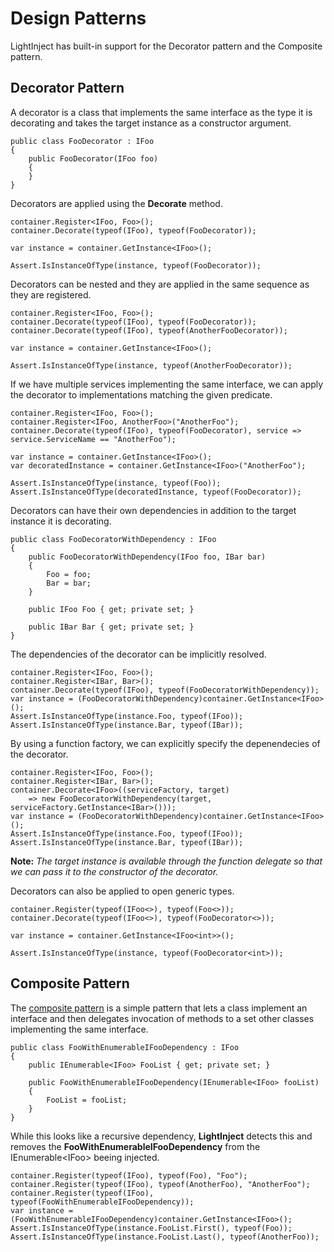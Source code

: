 # Design Patterns #

LightInject has built-in support for the Decorator pattern and the Composite pattern.

## Decorator Pattern ##

A decorator is a class that implements the same interface as the type it is decorating and takes the target instance as a constructor argument.

	public class FooDecorator : IFoo
	{     
	    public FooDecorator(IFoo foo)
	    {     
	    }
	} 
	

Decorators are applied using the **Decorate** method.	
    
	container.Register<IFoo, Foo>();
    container.Decorate(typeof(IFoo), typeof(FooDecorator));

    var instance = container.GetInstance<IFoo>();

    Assert.IsInstanceOfType(instance, typeof(FooDecorator));

Decorators can be nested and they are applied in the same sequence as they are registered.

    container.Register<IFoo, Foo>();            
    container.Decorate(typeof(IFoo), typeof(FooDecorator));
    container.Decorate(typeof(IFoo), typeof(AnotherFooDecorator));

    var instance = container.GetInstance<IFoo>();

    Assert.IsInstanceOfType(instance, typeof(AnotherFooDecorator));

If we have multiple services implementing the same interface, we can apply the decorator to implementations matching the given predicate.
    
    container.Register<IFoo, Foo>();
    container.Register<IFoo, AnotherFoo>("AnotherFoo");
    container.Decorate(typeof(IFoo), typeof(FooDecorator), service => service.ServiceName == "AnotherFoo");

    var instance = container.GetInstance<IFoo>();
    var decoratedInstance = container.GetInstance<IFoo>("AnotherFoo");

    Assert.IsInstanceOfType(instance, typeof(Foo));
    Assert.IsInstanceOfType(decoratedInstance, typeof(FooDecorator));

Decorators can have their own dependencies in addition to the target instance it is decorating.

    public class FooDecoratorWithDependency : IFoo
    {        
        public FooDecoratorWithDependency(IFoo foo, IBar bar)
        {
            Foo = foo;
            Bar = bar;
        }

        public IFoo Foo { get; private set; }

        public IBar Bar { get; private set; }
    }

The dependencies of the decorator can be implicitly resolved.

	container.Register<IFoo, Foo>();
	container.Register<IBar, Bar>();
	container.Decorate(typeof(IFoo), typeof(FooDecoratorWithDependency));
	var instance = (FooDecoratorWithDependency)container.GetInstance<IFoo>();
	Assert.IsInstanceOfType(instance.Foo, typeof(IFoo));
	Assert.IsInstanceOfType(instance.Bar, typeof(IBar));


By using a function factory, we can explicitly specify the depenendecies of the decorator.

    container.Register<IFoo, Foo>();
    container.Register<IBar, Bar>();
    container.Decorate<IFoo>((serviceFactory, target) 
        => new FooDecoratorWithDependency(target, serviceFactory.GetInstance<IBar>()));
    var instance = (FooDecoratorWithDependency)container.GetInstance<IFoo>();
    Assert.IsInstanceOfType(instance.Foo, typeof(IFoo));
    Assert.IsInstanceOfType(instance.Bar, typeof(IBar));

**Note:** *The target instance is available through the function delegate so that we can pass it to the constructor of the decorator.*


Decorators can also be applied to open generic types.

    container.Register(typeof(IFoo<>), typeof(Foo<>));
    container.Decorate(typeof(IFoo<>), typeof(FooDecorator<>));

    var instance = container.GetInstance<IFoo<int>>();

    Assert.IsInstanceOfType(instance, typeof(FooDecorator<int>));


## Composite Pattern ##

The [composite pattern](http://en.wikipedia.org/wiki/Composite_pattern) is a simple pattern that lets a class implement an interface and then delegates invocation of methods to a set other classes implementing the same interface. 



    public class FooWithEnumerableIFooDependency : IFoo
    {
        public IEnumerable<IFoo> FooList { get; private set; }

        public FooWithEnumerableIFooDependency(IEnumerable<IFoo> fooList)
        {
            FooList = fooList;
        }
    }

While this looks like a recursive dependency, **LightInject** detects this and removes the  **FooWithEnumerableIFooDependency** from the IEnumerable&lt;IFoo&gt; beeing injected.	 

    container.Register(typeof(IFoo), typeof(Foo), "Foo");
    container.Register(typeof(IFoo), typeof(AnotherFoo), "AnotherFoo");
    container.Register(typeof(IFoo), typeof(FooWithEnumerableIFooDependency));            
    var instance = (FooWithEnumerableIFooDependency)container.GetInstance<IFoo>();
    Assert.IsInstanceOfType(instance.FooList.First(), typeof(Foo));
    Assert.IsInstanceOfType(instance.FooList.Last(), typeof(AnotherFoo));